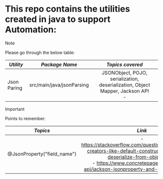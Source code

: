 # This repo contains the utilities created in java to support Automation:

> [!NOTE]
> Please go through the below table:

| **_Utility_** |    **_Package Name_**     |                                **_Topics covered_**                                 |
|---------------|:-------------------------:|:-----------------------------------------------------------------------------------:|
| Json Paring   | src/main/java/jsonParsing | JSONObject, POJO, serialization, deserialization, Object Mapper, Jackson API<br/> - | 

> [!IMPORTANT]
> Points to remember:

| **_Topics_**                |                                                                                                        **_Link_**                                                                                                        |
|-----------------------------|:------------------------------------------------------------------------------------------------------------------------------------------------------------------------------------------------------------------------:|
| @JsonProperty("field_name") | -  https://stackoverflow.com/questions/53191468/no-creators-like-default-construct-exist-cannot-deserialize-from-object-valu <br/> - https://www.concretepage.com/jackson-api/jackson-jsonproperty-and-jsonalias-example | 

